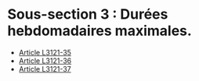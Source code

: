 # Sous-section 3 : Durées hebdomadaires maximales.

* [Article L3121-35](./LEGIARTI000006902474.md)
* [Article L3121-36](./LEGIARTI000006902475.md)
* [Article L3121-37](./LEGIARTI000006902476.md)
